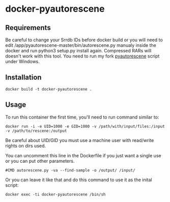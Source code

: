 # docker-pyautorescene

Requirements
------------
Be careful to change your Srrdb IDs before docker build or you will need to edit /app/pyautorescene-master/bin/autorescene.py manualy inside the docker and run python3 setup.py install again. Compressed RARs will doesn't work with this tool. You need to run my fork [pyautorescene](https://github.com/jaloji/pyautorescene) script under Windows.

Installation
-----

```
docker build -t docker-pyautorescene .
```

Usage
-----
To run this container the first time, you'll need to run command similar to:

```
docker run -i -e UID=1000 -e GID=1000 -v /path/with/input/files:/input -v /path/to/rescene:/output
```
Be careful about UID/GID you must use a machine user with read/write rights on dirs used.

You can uncomment this line in the Dockerfile if you just want a single use or you can put other parameters.
```
#CMD autorescene.py -va --find-sample -o /output/ /input/
```
Or you can leave it like that and do this command to use it as the inital script:
```
docker exec -ti docker-pyautorescene /bin/sh
```
